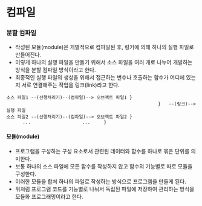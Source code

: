 컴파일
==
### 분할 컴파일
* 작성된 모듈(module)은 개별적으로 컴파일된 후, 링커에 의해 하나의 실행 파일로 만들어진다.
* 이렇게 하나의 실행 파일을 만들기 위해서 소스 파일을 여러 개로 나누어 개발하는 방식을 분할 컴파일 방식이라고 한다.
* 최종적인 실행 파일의 생성을 위해서 접근하는 변수나 호출하는 함수가 어디에 있는지 서로 연결해주는 작업을 링크(link)라고 한다.
```
소스 파일1 --(선행처리기)--(컴파일)--> 오브젝트 파일1	}
                                                        }	--(링크)-->	실행 파일
소스 파일2 --(선행처리기)--(컴파일)--> 오브젝트 파일2	}  
      ...					...     }
```

#### 모듈(module)
* 프로그램을 구성하는 구성 요소로서 관련된 데이터와 함수를 하나로 묶은 단위를 의미한다.
* 보통 하나의 소스 파일에 모든 함수를 작성하지 않고 함수의 기능별로 따로 모듈을 구성한다.
* 이러한 모듈을 합쳐 하나의 파일로 작성하는 방식으로 프로그램을 만들게 된다.
* 위처럼 프로그램 코드를 기능별로 나눠서 독립된 파일에 저장하여 관리하는 방식을 모듈화 프로그래밍이라고 한다.

















